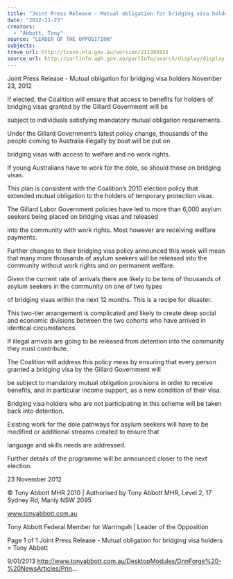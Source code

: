 ```yaml
---
title: "Joint Press Release - Mutual obligation for bridging visa holders"
date: "2012-11-23"
creators:
  - "Abbott, Tony"
source: "LEADER OF THE OPPOSITION"
subjects:
trove_url: http://trove.nla.gov.au/version/211385921
source_url: http://parlinfo.aph.gov.au/parlInfo/search/display/display.w3p;query=Id%3A%22media/pressrel/2155268%22
---
```


 Joint Press Release - Mutual obligation for bridging visa  holders November 23, 2012

 If elected, the Coalition will ensure that access to benefits for holders of bridging visas granted by the Gillard Government will be 

 subject to individuals satisfying mandatory mutual obligation requirements.

 Under the Gillard Government’s latest policy change, thousands of the people coming to Australia illegally by boat will be put on 

 bridging visas with access to welfare and no work rights.

 If young Australians have to work for the dole, so should those on bridging visas.

 This plan is consistent with the Coalition’s 2010 election policy that extended mutual obligation to the holders of temporary  protection visas.

 The Gillard Labor Government policies have led to more than 6,000 asylum seekers being placed on bridging visas and released 

 into the community with work rights. Most however are receiving welfare payments.

 Further changes to their bridging visa policy announced this week will mean that many more thousands of asylum seekers will be  released into the community without work rights and on permanent welfare.

 Given the current rate of arrivals there are likely to be tens of thousands of asylum seekers in the community on one of two types 

 of bridging visas within the next 12 months. This is a recipe for disaster.

 This two-tier arrangement is complicated and likely to create deep social and economic divisions between the two cohorts who  have arrived in identical circumstances.

 If illegal arrivals are going to be released from detention into the community they must contribute.

 The Coalition will address this policy mess by ensuring that every person granted a bridging visa by the Gillard Government will 

 be subject to mandatory mutual obligation provisions in order to receive benefits, and in particular income support, as a new  condition of their visa.

 Bridging visa holders who are not participating in this scheme will be taken back into detention. 

 Existing work for the dole pathways for asylum seekers will have to be modified or additional streams created to ensure that 

 language and skills needs are addressed. 

 Further details of the programme will be announced closer to the next election.

 23 November 2012

 © Tony Abbott MHR 2010 | Authorised by Tony Abbott MHR, Level 2, 17 Sydney Rd, Manly NSW 2095

 www.tonyabbott.com.au

 Tony Abbott Federal Member for Warringah | Leader of the Opposition

 Page 1 of 1 Joint Press Release - Mutual obligation for bridging visa holders > Tony Abbott

 9/01/2013 http://www.tonyabbott.com.au/DesktopModules/DnnForge%20-%20NewsArticles/Prin...

